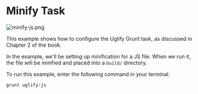 # Minify Task

![minify-js.png][1]

This example shows how to configure the Uglify Grunt task, as discussed in Chapter 2 of the book.

In the example, we'll be setting up minification for a JS file. When we run it, the file will be minified and placed into a `build/` directory.

To run this example, enter the following command in your terminal.

```shell
grunt uglify:js
```

  [1]: http://i.imgur.com/aFMnWHW.png "Minify thy source!"
